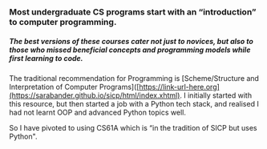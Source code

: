 ### Most undergraduate CS programs start with an “introduction” to computer programming. 
##### The best versions of these courses cater not just to novices, but also to those who missed beneficial concepts and programming models while first learning to code.


The traditional recommendation for Programming is [Scheme/Structure and Interpretation of Computer Programs]([https://link-url-here.org](https://sarabander.github.io/sicp/html/index.xhtml). 
I initially started with this resource, but then started a job with a Python tech stack, and realised I had not learnt OOP and advanced Python topics well. 


So I have pivoted to using CS61A which is “in the tradition of SICP but uses Python".

